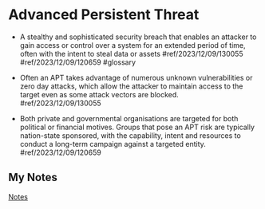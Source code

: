 # Advanced Persistent Threat
- A stealthy and sophisticated security breach that enables an attacker to gain access or control over a system for an extended period of time, often with the intent to steal data or assets #ref/2023/12/09/130055 #ref/2023/12/09/120659  #glossary

- Often an APT takes advantage of numerous unknown vulnerabilities or zero day attacks, which allow the attacker to maintain access to the target even as some attack vectors are blocked. #ref/2023/12/09/130055
- Both private and governmental organisations are targeted for both political or financial motives. Groups that pose an APT risk are typically nation-state sponsored, with the capability, intent and resources to conduct a long-term campaign against a targeted entity. #ref/2023/12/09/120659
## My Notes
[Notes](mynotes/advanced-persistent-threat-notes.md)
